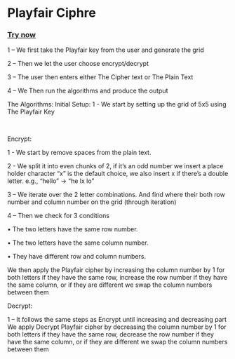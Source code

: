 # Playfair Ciphre  
### <p> <a href="https://sal7one.github.io/Playfair-Cipher" > Try now <a/> </p>


1 – We first take the Playfair key from the user and generate the grid


2 – Then we let the user choose encrypt/decrypt


3 – The user then enters either The Cipher text or The Plain Text

4 – We Then run the algorithms and produce the output 

The Algorithms:
Initial Setup:
1 - We start by setting up the grid of 5x5 using The Playfair Key
	
 

Encrypt:


1 - We start by remove spaces from the plain text. 


2 - We split it into even chunks of 2, if it’s an odd number we insert a place holder character “x” is the default choice, we also insert x if there’s a double letter. e.g., “hello” -> “he lx lo” 

3 – We iterate over the 2 letter combinations. And find where their both row number and column number on the grid (through iteration) 


4 – Then we check for 3 conditions 


•	The two letters have the same row number.


•	The two letters have the same column number.


•	They have different row and column numbers.


We then apply the Playfair cipher by increasing the column number by 1 for both letters if they have the same row, increase the row number if they have the same column, or if they are different we swap the column numbers between them
 


Decrypt:


1 – It follows the same steps as Encrypt until increasing and decreasing part
We apply Decrypt Playfair cipher by decreasing the column number by 1 for both letters if they have the same row, decrease the row number if they have the same column, or if they are different we swap the column numbers between them
